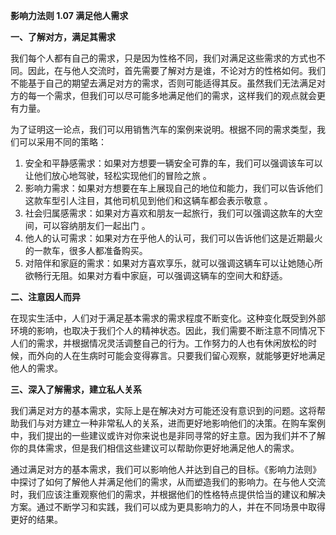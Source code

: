 **影响力法则 1.07 满足他人需求**

**一、了解对方，满足其需求**

我们每个人都有自己的需求，只是因为性格不同，我们对满足这些需求的方式也不同。因此，在与他人交流时，首先需要了解对方是谁，不论对方的性格如何。我们不能基于自己的期望去满足对方的需求，否则可能适得其反。虽然我们无法满足对方的每一个需求，但我们可以尽可能多地满足他们的需求，这样我们的观点就会更有力量。

为了证明这一论点，我们可以用销售汽车的案例来说明。根据不同的需求类型，我们可以采用不同的策略：

1. 安全和平静感需求：如果对方想要一辆安全可靠的车，我们可以强调该车可以让他们放心地驾驶，轻松实现他们的冒险之旅 。
2. 影响力需求：如果对方想要在车上展现自己的地位和能力，我们可以告诉他们这款车型引人注目，其他司机见到他们和这辆车都会表示敬意 。
3. 社会归属感需求：如果对方喜欢和朋友一起旅行，我们可以强调这款车的大空间，可以容纳朋友们一起出门 。
4. 他人的认可需求：如果对方在乎他人的认可，我们可以告诉他们这是近期最火的一款车，很多人都准备购买。
5. 对陪伴和家庭的需求：如果对方喜欢享乐，就可以强调这辆车可以让她随心所欲畅行无阻。如果对方看中家庭，可以强调这辆车的空间大和舒适。

**二、注意因人而异** 

在现实生活中，人们对于满足基本需求的需求程度不断变化。这种变化既受到外部环境的影响，也取决于我们个人的精神状态。因此，我们需要不断注意不同情况下人们的需求，并根据情况灵活调整自己的行为。工作努力的人也有休闲放松的时候，而外向的人在生病时可能会变得寡言。只要我们留心观察，就能够更好地满足他人的需求。

**三、深入了解需求，建立私人关系** 

我们满足对方的基本需求，实际上是在解决对方可能还没有意识到的问题。这将帮助我们与对方建立一种非常私人的关系，进而更好地影响他们的决策。在购车案例中，我们提出的一些建议或许对你来说也是非同寻常的好主意。因为我们并不了解你的具体需求，但是我们相信这些建议可以帮助你更好地满足他人的需求。

通过满足对方的基本需求，我们可以影响他人并达到自己的目标。《影响力法则》中探讨了如何了解他人并满足他们的需求，从而塑造我们的影响力。在与他人交流时，我们应该注重观察他们的需求，并根据他们的性格特点提供恰当的建议和解决方案。通过不断学习和实践，我们可以成为更具影响力的人，并在不同场景中取得更好的结果。